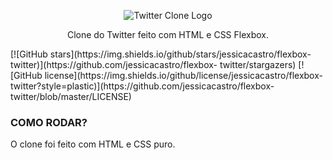 <p align="center">
  <img src="https://i.pinimg.com/originals/d1/8c/b0/d18cb00e69dd2062fbdb5916ea0edd58.png" title="Twitter Clone" alt="Twitter Clone Logo">
 </p>
 <p align="center">Clone do Twitter feito com HTML e CSS Flexbox.</p>
 
 <div>
  [![GitHub stars](https://img.shields.io/github/stars/jessicacastro/flexbox-twitter)](https://github.com/jessicacastro/flexbox-    twitter/stargazers)
   [![GitHub license](https://img.shields.io/github/license/jessicacastro/flexbox-twitter?style=plastic)](https://github.com/jessicacastro/flexbox-twitter/blob/master/LICENSE)
  
 </div>

### COMO RODAR?

<p>O clone foi feito com HTML e CSS puro. </p>
